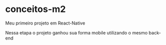 # conceitos-m2
Meu primeiro projeto em React-Native

Nessa etapa o projeto ganhou sua forma mobile utilizando o mesmo back-end
